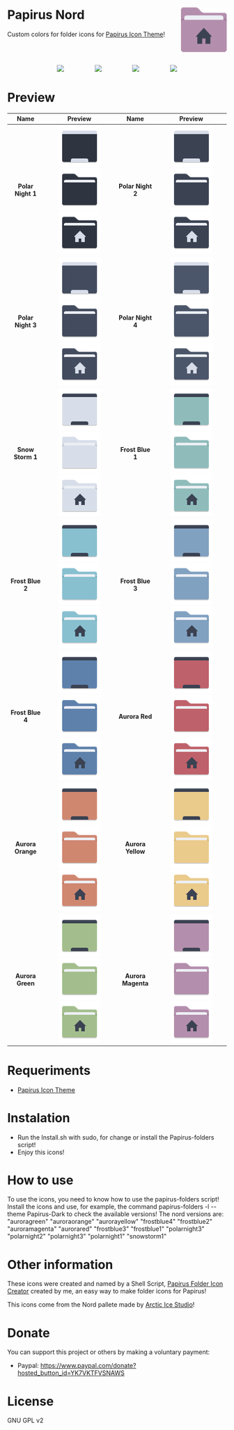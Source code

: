 <img src="Images/icons.gif" width="105" height="104" alt="Logo" align="right" /> Papirus Nord
=====

Custom colors for folder icons for <a href="https://github.com/PapirusDevelopmentTeam/papirus-icon-theme">Papirus Icon Theme</a>!

<br></br>
<p align="center">
  <img src="https://img.shields.io/github/release/Joshaby/Papirus-Nord?color=red&style=for-the-badge">
  &nbsp;&nbsp;&nbsp;&nbsp;&nbsp;&nbsp;&nbsp;&nbsp;&nbsp;&nbsp;&nbsp;&nbsp;&nbsp;&nbsp;&nbsp;&nbsp;
  <img src="https://img.shields.io/github/issues/Joshaby/Papirus-Nord?color=violet&style=for-the-badge">
  &nbsp;&nbsp;&nbsp;&nbsp;&nbsp;&nbsp;&nbsp;&nbsp;&nbsp;&nbsp;&nbsp;&nbsp;&nbsp;&nbsp;&nbsp;&nbsp;
  <img src="https://img.shields.io/github/forks/Joshaby/Papirus-Nord?color=teal&style=for-the-badge">
  &nbsp;&nbsp;&nbsp;&nbsp;&nbsp;&nbsp;&nbsp;&nbsp;&nbsp;&nbsp;&nbsp;&nbsp;&nbsp;&nbsp;&nbsp;&nbsp;
  <img src="https://img.shields.io/github/stars/Joshaby/Papirus-Nord?style=for-the-badge">
</p>

# Preview
<center>

| Name | Preview | Name | Preview |
|:----:|:-------:|:----:|:-------:|
| **Polar Night 1** | ![user-polarnight1-desktop](https://raw.githubusercontent.com/Adapta-Projects/Papirus-Nord/1a0d52258d8d16f6cf393ba8f393f19994aa032f/Icons/48x48/user-polarnight1-desktop.svg) ![folder-polarnight1](https://raw.githubusercontent.com/Adapta-Projects/Papirus-Nord/1a0d52258d8d16f6cf393ba8f393f19994aa032f/Icons/48x48/folder-polarnight1.svg) ![user-polarnight1-home](https://raw.githubusercontent.com/Adapta-Projects/Papirus-Nord/1a0d52258d8d16f6cf393ba8f393f19994aa032f/Icons/48x48/user-polarnight1-home.svg) | **Polar Night 2** | ![user-polarnight2-desktop](https://raw.githubusercontent.com/Adapta-Projects/Papirus-Nord/1a0d52258d8d16f6cf393ba8f393f19994aa032f/Icons/48x48/user-polarnight2-desktop.svg) ![folder-polarnight2](https://raw.githubusercontent.com/Adapta-Projects/Papirus-Nord/1a0d52258d8d16f6cf393ba8f393f19994aa032f/Icons/48x48/folder-polarnight2.svg) ![user-polarnight2-home](https://raw.githubusercontent.com/Adapta-Projects/Papirus-Nord/1a0d52258d8d16f6cf393ba8f393f19994aa032f/Icons/48x48/user-polarnight2-home.svg) |
| **Polar Night 3** | ![user-polarnight3-desktop](https://raw.githubusercontent.com/Adapta-Projects/Papirus-Nord/1a0d52258d8d16f6cf393ba8f393f19994aa032f/Icons/48x48/user-polarnight3-desktop.svg) ![folder-polarnight3](https://raw.githubusercontent.com/Adapta-Projects/Papirus-Nord/1a0d52258d8d16f6cf393ba8f393f19994aa032f/Icons/48x48/folder-polarnight3.svg) ![user-polarnight3-home](https://raw.githubusercontent.com/Adapta-Projects/Papirus-Nord/1a0d52258d8d16f6cf393ba8f393f19994aa032f/Icons/48x48/user-polarnight3-home.svg) | **Polar Night 4** | ![user-polarnight4-desktop](https://raw.githubusercontent.com/Adapta-Projects/Papirus-Nord/1a0d52258d8d16f6cf393ba8f393f19994aa032f/Icons/48x48/user-polarnight4-desktop.svg) ![folder-polarnight4](https://raw.githubusercontent.com/Adapta-Projects/Papirus-Nord/1a0d52258d8d16f6cf393ba8f393f19994aa032f/Icons/48x48/folder-polarnight4.svg) ![user-polarnight4-home](https://raw.githubusercontent.com/Adapta-Projects/Papirus-Nord/1a0d52258d8d16f6cf393ba8f393f19994aa032f/Icons/48x48/user-polarnight4-home.svg) |
| **Snow Storm 1** | ![user-snowstorm1-desktop](https://raw.githubusercontent.com/Adapta-Projects/Papirus-Nord/1a0d52258d8d16f6cf393ba8f393f19994aa032f/Icons/48x48/user-snowstorm1-desktop.svg) ![folder-snowstorm1](https://raw.githubusercontent.com/Adapta-Projects/Papirus-Nord/1a0d52258d8d16f6cf393ba8f393f19994aa032f/Icons/48x48/folder-snowstorm1.svg) ![user-snowstorm1-home](https://raw.githubusercontent.com/Adapta-Projects/Papirus-Nord/1a0d52258d8d16f6cf393ba8f393f19994aa032f/Icons/48x48/user-snowstorm1-home.svg) | **Frost Blue 1** | ![user-frostblue1-desktop](https://raw.githubusercontent.com/Adapta-Projects/Papirus-Nord/1a0d52258d8d16f6cf393ba8f393f19994aa032f/Icons/48x48/user-frostblue1-desktop.svg) ![folder-frostblue1](https://raw.githubusercontent.com/Adapta-Projects/Papirus-Nord/1a0d52258d8d16f6cf393ba8f393f19994aa032f/Icons/48x48/folder-frostblue1.svg) ![user-frostblue1-home](https://raw.githubusercontent.com/Adapta-Projects/Papirus-Nord/1a0d52258d8d16f6cf393ba8f393f19994aa032f/Icons/48x48/user-frostblue1-home.svg) |
| **Frost Blue 2** | ![user-frostblue2-desktop](https://raw.githubusercontent.com/Adapta-Projects/Papirus-Nord/1a0d52258d8d16f6cf393ba8f393f19994aa032f/Icons/48x48/user-frostblue2-desktop.svg) ![folder-frostblue2](https://raw.githubusercontent.com/Adapta-Projects/Papirus-Nord/1a0d52258d8d16f6cf393ba8f393f19994aa032f/Icons/48x48/folder-frostblue2.svg) ![user-frostblue2-home](https://raw.githubusercontent.com/Adapta-Projects/Papirus-Nord/1a0d52258d8d16f6cf393ba8f393f19994aa032f/Icons/48x48/user-frostblue2-home.svg) | **Frost Blue 3** | ![user-frostblue3-desktop](https://raw.githubusercontent.com/Adapta-Projects/Papirus-Nord/1a0d52258d8d16f6cf393ba8f393f19994aa032f/Icons/48x48/user-frostblue3-desktop.svg) ![folder-frostblue3](https://raw.githubusercontent.com/Adapta-Projects/Papirus-Nord/1a0d52258d8d16f6cf393ba8f393f19994aa032f/Icons/48x48/folder-frostblue3.svg) ![user-frostblue3-home](https://raw.githubusercontent.com/Adapta-Projects/Papirus-Nord/1a0d52258d8d16f6cf393ba8f393f19994aa032f/Icons/48x48/user-frostblue3-home.svg) |
| **Frost Blue 4** | ![user-frostblue4-desktop](https://raw.githubusercontent.com/Adapta-Projects/Papirus-Nord/1a0d52258d8d16f6cf393ba8f393f19994aa032f/Icons/48x48/user-frostblue4-desktop.svg) ![folder-frostblue4](https://raw.githubusercontent.com/Adapta-Projects/Papirus-Nord/1a0d52258d8d16f6cf393ba8f393f19994aa032f/Icons/48x48/folder-frostblue4.svg) ![user-frostblue4-home](https://raw.githubusercontent.com/Adapta-Projects/Papirus-Nord/1a0d52258d8d16f6cf393ba8f393f19994aa032f/Icons/48x48/user-frostblue4-home.svg) | **Aurora Red** | ![user-aurorared-desktop](https://raw.githubusercontent.com/Adapta-Projects/Papirus-Nord/1a0d52258d8d16f6cf393ba8f393f19994aa032f/Icons/48x48/user-aurorared-desktop.svg) ![folder-aurorared](https://raw.githubusercontent.com/Adapta-Projects/Papirus-Nord/1a0d52258d8d16f6cf393ba8f393f19994aa032f/Icons/48x48/folder-aurorared.svg) ![user-aurorared-home](https://raw.githubusercontent.com/Adapta-Projects/Papirus-Nord/1a0d52258d8d16f6cf393ba8f393f19994aa032f/Icons/48x48/user-aurorared-home.svg) |
| **Aurora Orange** | ![user-auroraorange-desktop](https://raw.githubusercontent.com/Adapta-Projects/Papirus-Nord/1a0d52258d8d16f6cf393ba8f393f19994aa032f/Icons/48x48/user-auroraorange-desktop.svg) ![folder-auroraorange](https://raw.githubusercontent.com/Adapta-Projects/Papirus-Nord/1a0d52258d8d16f6cf393ba8f393f19994aa032f/Icons/48x48/folder-auroraorange.svg) ![user-auroraorange-home](https://raw.githubusercontent.com/Adapta-Projects/Papirus-Nord/1a0d52258d8d16f6cf393ba8f393f19994aa032f/Icons/48x48/user-auroraorange-home.svg) | **Aurora Yellow** | ![user-auroyellow-desktop](https://raw.githubusercontent.com/Adapta-Projects/Papirus-Nord/1a0d52258d8d16f6cf393ba8f393f19994aa032f/Icons/48x48/user-aurorayellow-desktop.svg) ![folder-aurorayellow](https://raw.githubusercontent.com/Adapta-Projects/Papirus-Nord/1a0d52258d8d16f6cf393ba8f393f19994aa032f/Icons/48x48/folder-aurorayellow.svg) ![user-aurorayellow-home](https://raw.githubusercontent.com/Adapta-Projects/Papirus-Nord/1a0d52258d8d16f6cf393ba8f393f19994aa032f/Icons/48x48/user-aurorayellow-home.svg) |
| **Aurora Green** | ![user-auroragreen-desktop](https://raw.githubusercontent.com/Adapta-Projects/Papirus-Nord/1a0d52258d8d16f6cf393ba8f393f19994aa032f/Icons/48x48/user-auroragreen-desktop.svg) ![folder-auroragreen](https://raw.githubusercontent.com/Adapta-Projects/Papirus-Nord/1a0d52258d8d16f6cf393ba8f393f19994aa032f/Icons/48x48/folder-auroragreen.svg) ![user-auroragreen-home](https://raw.githubusercontent.com/Adapta-Projects/Papirus-Nord/1a0d52258d8d16f6cf393ba8f393f19994aa032f/Icons/48x48/user-auroragreen-home.svg) | **Aurora Magenta** | ![user-auroramagenta-desktop](https://raw.githubusercontent.com/Adapta-Projects/Papirus-Nord/1a0d52258d8d16f6cf393ba8f393f19994aa032f/Icons/48x48/user-auroramagenta-desktop.svg) ![folder-auroramagenta](https://raw.githubusercontent.com/Adapta-Projects/Papirus-Nord/1a0d52258d8d16f6cf393ba8f393f19994aa032f/Icons/48x48/folder-auroramagenta.svg) ![user-auroramagenta-home](https://raw.githubusercontent.com/Adapta-Projects/Papirus-Nord/1a0d52258d8d16f6cf393ba8f393f19994aa032f/Icons/48x48/user-auroramagenta-home.svg) |

</center>

# Requeriments
 - <a href="https://github.com/PapirusDevelopmentTeam/papirus-icon-theme">Papirus Icon Theme</a>

# Instalation
 - Run the Install.sh with sudo, for change or install the Papirus-folders script!
 - Enjoy this icons!
 
# How to use
To use the icons, you need to know how to use the papirus-folders script! Install the icons and use, for example, the command papirus-folders -l --theme Papirus-Dark to check the available versions! The nord versions are: "auroragreen" "auroraorange" "aurorayellow" "frostblue4" "frostblue2" "auroramagenta" "aurorared" "frostblue3" "frostblue1" "polarnight3" "polarnight2" "polarnight3" "polarnight1" "snowstorm1"

# Other information
These icons were created and named by a Shell Script, <a href="https://github.com/Adapta-Projects/Papirus-Folder-Icon-Creator">Papirus Folder Icon Creator</a> created by me, an easy way to make folder icons for Papirus!

This icons come from the Nord pallete made by <a href="https://github.com/arcticicestudio/nord">Arctic Ice Studio</a>!

# Donate
You can support this project or others by making a voluntary payment:

 - Paypal: https://www.paypal.com/donate?hosted_button_id=YK7VKTFVSNAWS

# License
GNU GPL v2
